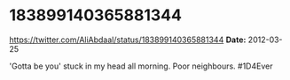 # 183899140365881344
https://twitter.com/AliAbdaal/status/183899140365881344
**Date:** 2012-03-25

'Gotta be you' stuck in my head all morning. Poor neighbours. #1D4Ever
